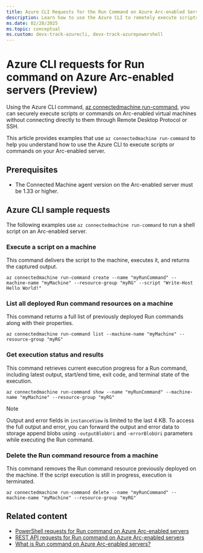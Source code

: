 ```yaml
---
title: Azure CLI Requests for the Run Command on Azure Arc-enabled Servers (Preview)
description: Learn how to use the Azure CLI to remotely execute scripts and commands on Arc-enabled servers.
ms.date: 02/28/2025
ms.topic: conceptual
ms.custom: devx-track-azurecli, devx-track-azurepowershell
---
```

# Azure CLI requests for Run command on Azure Arc-enabled servers (Preview)

Using the Azure CLI command, [az connectedmachine run-command](/cli/azure/connectedmachine/run-command), you can securely execute scripts or commands on Arc-enabled virtual machines without connecting directly to them through Remote Desktop Protocol or SSH. 

This article provides examples that use `az connectedmachine run-command` to help you understand how to use the Azure CLI to execute scripts or commands on your Arc-enabled server.

## Prerequisites

- The Connected Machine agent version on the Arc-enabled server must be 1.33 or higher.

## Azure CLI sample requests

The following examples use `az connectedmachine run-command` to run a shell script on an Arc-enabled server.

### Execute a script on a machine

This command delivers the script to the machine, executes it, and returns the captured output.

```azurecli-interactive
az connectedmachine run-command create --name "myRunCommand" --machine-name "myMachine" --resource-group "myRG" --script "Write-Host Hello World!"
```

### List all deployed Run command resources on a machine

This command returns a full list of previously deployed Run commands along with their properties.

```azurecli-interactive
az connectedmachine run-command list --machine-name "myMachine" --resource-group "myRG"
```

### Get execution status and results

This command retrieves current execution progress for a Run command, including latest output, start/end time, exit code, and terminal state of the execution.

```azurecli-interactive
az connectedmachine run-command show --name "myRunCommand" --machine-name "myMachine" --resource-group "myRG"
```

> [!NOTE]
> Output and error fields in `instanceView` is limited to the last 4 KB. To access the full output and error, you can forward the output and error data to storage append blobs using `-outputBlobUri` and `-errorBlobUri` parameters while executing the Run command.
> 

### Delete the Run command resource from a machine

This command removes the Run command resource previously deployed on the machine. If the script execution is still in progress, execution is terminated.

```azurecli-interactive
az connectedmachine run-command delete --name "myRunCommand" --machine-name "myMachine" --resource-group "myRG"
```

## Related content
- [PowerShell requests for Run command on Azure Arc-enabled servers](run-command-powershell.md)
- [REST API requests for Run command on Azure Arc-enabled servers](run-command-rest.md)
- [What is Run command on Azure Arc-enabled servers?](run-command.md)
